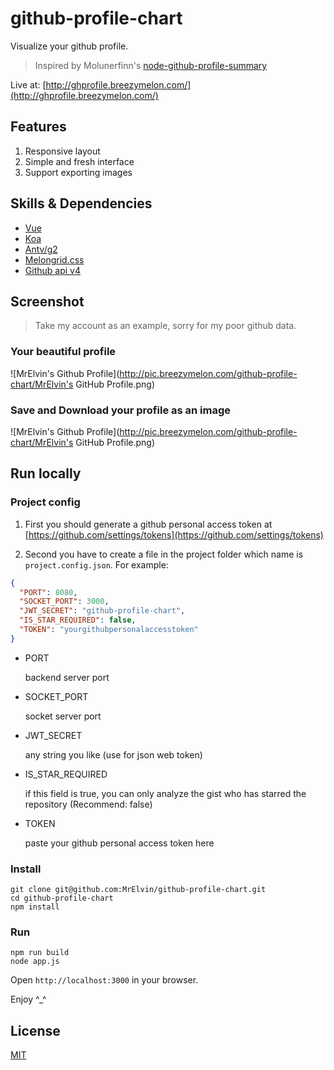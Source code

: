 # github-profile-chart

Visualize your github profile.

> Inspired by Molunerfinn's [node-github-profile-summary](https://github.com/Molunerfinn/node-github-profile-summary)

Live at: [http://ghprofile.breezymelon.com/](http://ghprofile.breezymelon.com/)

## Features

1. Responsive layout
2. Simple and fresh interface
3. Support exporting images

## Skills & Dependencies

- [Vue](https://github.com/vuejs/vue)
- [Koa](https://github.com/koajs/koa)
- [Antv/g2](https://github.com/antvis/g2)
- [Melongrid.css](https://github.com/MrElvin/MelonGrid.css)
- [Github api v4](https://developer.github.com/v4/)

## Screenshot

> Take my account as an example, sorry for my poor github data.

### Your beautiful profile

![MrElvin's Github Profile](http://pic.breezymelon.com/github-profile-chart/MrElvin's GitHub Profile.png)

### Save and Download your profile as an image

![MrElvin's Github Profile](http://pic.breezymelon.com/github-profile-chart/MrElvin's GitHub Profile.png)

## Run locally

### Project config

1. First you should generate a github personal access token at [https://github.com/settings/tokens](https://github.com/settings/tokens)

2. Second you have to create a file in the project folder which name is `project.config.json`. For example:

```json
{
  "PORT": 8080,
  "SOCKET_PORT": 3000,
  "JWT_SECRET": "github-profile-chart",
  "IS_STAR_REQUIRED": false,
  "TOKEN": "yourgithubpersonalaccesstoken"
}
```
- PORT
    
    backend server port
- SOCKET_PORT

    socket server port
- JWT_SECRET

    any string you like (use for json web token)
- IS_STAR_REQUIRED

    if this field is true, you can only analyze the gist who has starred the repository (Recommend: false)
- TOKEN

    paste your github personal access token here

### Install

```shell
git clone git@github.com:MrElvin/github-profile-chart.git
cd github-profile-chart
npm install
```

### Run

```shell
npm run build
node app.js
```

Open `http://localhost:3000` in your browser.

Enjoy ^_^

## License

[MIT](https://github.com/MrElvin/github-profile-chart/blob/dev/LICENSE)
